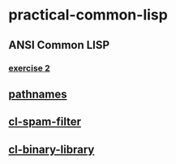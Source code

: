 

# practical-common-lisp


## ANSI Common LISP


### [exercise 2](exercise/exercise-2.md)


## [pathnames](pathnames/README.md)


## [cl-spam-filter](cl-spam-filter/README.md)


## [cl-binary-library](mp3-browser/README.md)

